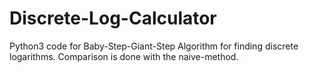 # Discrete-Log-Calculator
Python3 code for Baby-Step-Giant-Step Algorithm for finding discrete logarithms. Comparison is done with the naive-method.
